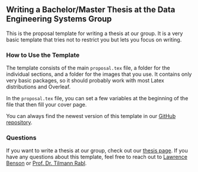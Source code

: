 ## Writing a Bachelor/Master Thesis at the Data Engineering Systems Group

This is the proposal template for writing a thesis at our group.
It is a very basic template that tries not to restrict you but lets you focus on writing.


### How to Use the Template
The template consists of the main `proposal.tex` file, a folder for the individual sections, and a folder for the images that you use.
It contains only very basic packages, so it should probably work with most Latex distributions and Overleaf.

In the `proposal.tex` file, you can set a few variables at the beginning of the file that then fill your cover page.

You can always find the newest version of this template in our [GitHub repository](https://github.com/hpides/thesis-proposal-template).


### Questions
If you want to write a thesis at our group, check out our [thesis page](https://hpi.de/rabl/teaching/master-theses/general-theses-information.html).
If you have any questions about this template, feel free to reach out to [Lawrence Benson](https://hpi.de/rabl/team/lawrence-benson.html) or [Prof. Dr. Tilmann Rabl](https://hpi.de/rabl/team/prof-dr-tilmann-rabl.html).
